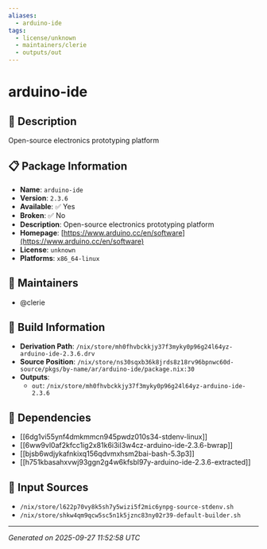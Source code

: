 ```yaml
---
aliases:
  - arduino-ide
tags:
  - license/unknown
  - maintainers/clerie
  - outputs/out
---
```


# arduino-ide

## 📝 Description

Open-source electronics prototyping platform

## 📋 Package Information

- **Name**: `arduino-ide`
- **Version**: `2.3.6`
- **Available**: ✅ Yes
- **Broken**: ✅ No
- **Description**: Open-source electronics prototyping platform
- **Homepage**: [https://www.arduino.cc/en/software](https://www.arduino.cc/en/software)
- **License**: `unknown`
- **Platforms**: `x86_64-linux`
## 👥 Maintainers

- @clerie


## 🔧 Build Information

- **Derivation Path**: `/nix/store/mh0fhvbckkjy37f3myky0p96g24l64yz-arduino-ide-2.3.6.drv`
- **Source Position**: `/nix/store/ns30sqxb36k8jrds8z18rv96bpnwc60d-source/pkgs/by-name/ar/arduino-ide/package.nix:30`
- **Outputs**:
  - `out`:  `/nix/store/mh0fhvbckkjy37f3myky0p96g24l64yz-arduino-ide-2.3.6`

## 🔗 Dependencies

- [[6dg1vi55ynf4dmkmmcn945pwdz010s34-stdenv-linux]]
- [[6ww9vl0af2kfcc1ig2x81k6i3il3w4cz-arduino-ide-2.3.6-bwrap]]
- [[bjsb6wdjykafnkixq156qdvmxhsm2bai-bash-5.3p3]]
- [[h751kbasahxvwj93ggn2g4w6kfsbl97y-arduino-ide-2.3.6-extracted]]

## 📁 Input Sources

- `/nix/store/l622p70vy8k5sh7y5wizi5f2mic6ynpg-source-stdenv.sh`
- `/nix/store/shkw4qm9qcw5sc5n1k5jznc83ny02r39-default-builder.sh`

---
*Generated on 2025-09-27 11:52:58 UTC*
